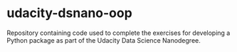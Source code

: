 # udacity-dsnano-oop
Repository containing code used to complete the exercises for developing a Python package as part of the Udacity Data Science Nanodegree.
